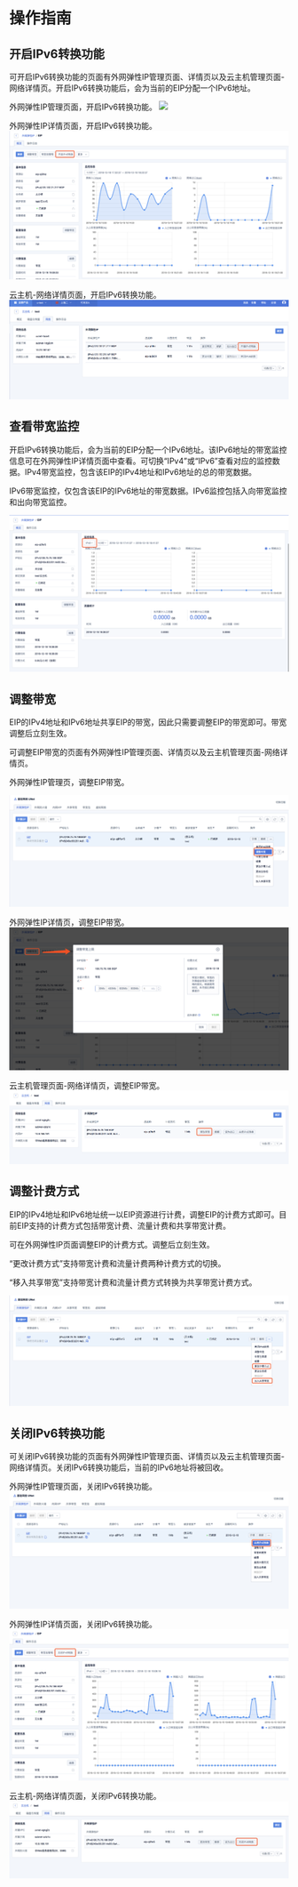 # 操作指南

## 开启IPv6转换功能

可开启IPv6转换功能的页面有外网弹性IP管理页面、详情页以及云主机管理页面-网络详情页。开启IPv6转换功能后，会为当前的EIP分配一个IPv6地址。

外网弹性IP管理页面，开启IPv6转换功能。
![](/images/briefguide/开启ipv6转换.png)

外网弹性IP详情页面，开启IPv6转换功能。 ![](/images/详情开启ipv6转换.png)

云主机-网络详情页面，开启IPv6转换功能。 ![](/images/主机开启ipv6.png)

## 查看带宽监控

开启IPv6转换功能后，会为当前的EIP分配一个IPv6地址。该IPv6地址的带宽监控信息可在外网弹性IP详情页面中查看。可切换“IPv4”或“IPv6”查看对应的监控数据。IPv4带宽监控，包含该EIP的IPv4地址和IPv6地址的总的带宽数据。

IPv6带宽监控，仅包含该EIP的IPv6地址的带宽数据。IPv6监控包括入向带宽监控和出向带宽监控。

![](/images/ipv6带宽监控.png)

## 调整带宽

EIP的IPv4地址和IPv6地址共享EIP的带宽，因此只需要调整EIP的带宽即可。带宽调整后立刻生效。

可调整EIP带宽的页面有外网弹性IP管理页面、详情页以及云主机管理页面-网络详情页。

外网弹性IP管理页，调整EIP带宽。

![](/images/eip调整带宽.png)

外网弹性IP详情页，调整EIP带宽。 ![](/images/eip详情调整带宽.png)

云主机管理页面-网络详情页，调整EIP带宽。 ![](/images/主机调整带宽.png)

## 调整计费方式

EIP的IPv4地址和IPv6地址统一以EIP资源进行计费，调整EIP的计费方式即可。目前EIP支持的计费方式包括带宽计费、流量计费和共享带宽计费。

可在外网弹性IP页面调整EIP的计费方式。调整后立刻生效。

“更改计费方式”支持带宽计费和流量计费两种计费方式的切换。

“移入共享带宽”支持带宽计费和流量计费方式转换为共享带宽计费方式。

![](/images/更改计费方式.png)

## 关闭IPv6转换功能

可关闭IPv6转换功能的页面有外网弹性IP管理页面、详情页以及云主机管理页面-网络详情页。关闭IPv6转换功能后，当前的IPv6地址将被回收。

外网弹性IP管理页面，关闭IPv6转换功能。 ![](/images/关闭ipv6转换.png)

外网弹性IP详情页面，关闭IPv6转换功能。 ![](/images/详情关闭ipv6转换.png)

云主机-网络详情页面，关闭IPv6转换功能。 ![](/images/主机关闭ipv6转换.png)
